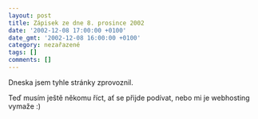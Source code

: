```yaml
---
layout: post
title: Zápisek ze dne 8. prosince 2002
date: '2002-12-08 17:00:00 +0100'
date_gmt: '2002-12-08 16:00:00 +0100'
category: nezařazené
tags: []
comments: []
---
```

Dneska jsem tyhle stránky zprovoznil.

Teď musím ještě někomu říct, ať se přijde podívat, nebo mi je webhosting vymaže :)
